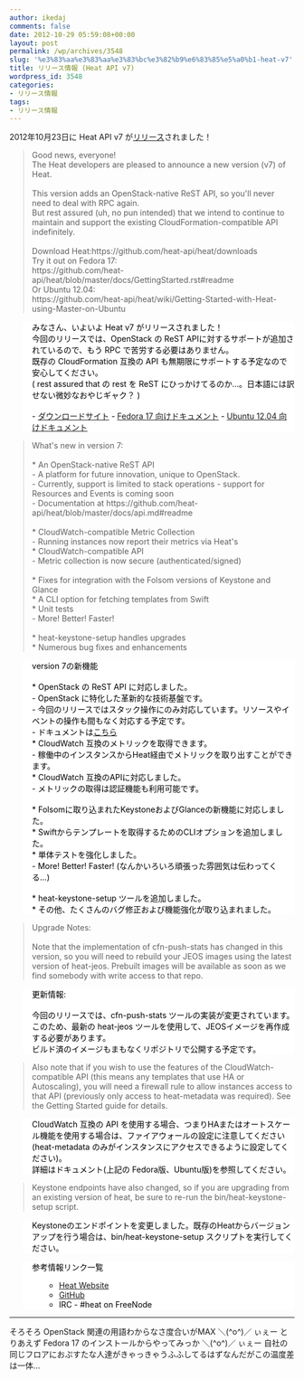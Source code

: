 ```yaml
---
author: ikedaj
comments: false
date: 2012-10-29 05:59:08+00:00
layout: post
permalink: /wp/archives/3548
slug: '%e3%83%aa%e3%83%aa%e3%83%bc%e3%82%b9%e6%83%85%e5%a0%b1-heat-v7'
title: リリース情報 (Heat API v7)
wordpress_id: 3548
categories:
- リリース情報
tags:
- リリース情報
---
```


2012年10月23日に Heat API v7 が[リリース](http://lists.heat-api.org/pipermail/discuss/2012-October/000202.html)されました！



<blockquote>
Good news, everyone!<br>
The Heat developers are pleased to announce a new version (v7) of Heat.<br>
<br>
This version adds an OpenStack-native ReST API, so you'll never need to deal with RPC again. <br>
But rest assured (uh, no pun intended) that we intend to continue to maintain and support the existing CloudFormation-compatible API indefinitely.<br>
<br>
Download Heat:https://github.com/heat-api/heat/downloads<br>
Try it out on Fedora 17:<br>
https://github.com/heat-api/heat/blob/master/docs/GettingStarted.rst#readme<br>
Or Ubuntu 12.04:<br>
https://github.com/heat-api/heat/wiki/Getting-Started-with-Heat-using-Master-on-Ubuntu<br>
</blockquote>




<blockquote style="background-color:white;border-color:white;color:black;">
みなさん、いよいよ Heat v7 がリリースされました！<br>
今回のリリースでは、OpenStack の ReST APIに対するサポートが追加されているので、もう RPC で苦労する必要はありません。<br>
既存の CloudFormation 互換の API も無期限にサポートする予定なので安心してください。<br>
( rest assured that の rest を ReST にひっかけてるのか…。日本語には訳せない微妙なおやじギャク？ )<br>
<br>
- <a href="https://github.com/heat-api/heat/downloads" target="_blank">ダウンロードサイト</a>
- <a href="https://github.com/heat-api/heat/blob/master/docs/GettingStarted.rst#readme" target="_blank">Fedora 17 向けドキュメント</a>
- <a href="https://github.com/heat-api/heat/wiki/Getting-Started-with-Heat-using-Master-on-Ubuntu" target="_blank">Ubuntu 12.04 向けドキュメント</a>
</blockquote>





<blockquote>
What's new in version 7:<br>
<br>
* An OpenStack-native ReST API<br>
- A platform for future innovation, unique to OpenStack.<br>
- Currently, support is limited to stack operations - support for Resources and Events is coming soon<br>
- Documentation at https://github.com/heat-api/heat/blob/master/docs/api.md#readme<br>
<br>
* CloudWatch-compatible Metric Collection<br>
- Running instances now report their metrics via Heat's <br>
* CloudWatch-compatible API<br>
- Metric collection is now secure (authenticated/signed)<br>
<br>
* Fixes for integration with the Folsom versions of Keystone and Glance<br>
* A CLI option for fetching templates from Swift<br>
* Unit tests<br>
- More! Better! Faster!<br>
<br>
* heat-keystone-setup handles upgrades<br>
* Numerous bug fixes and enhancements<br>
</blockquote>




<blockquote style="background-color:white;border-color:white;color:black;">
version 7の新機能<br>
<br>
* OpenStack の ReST API に対応しました。<br>
- OpenStack に特化した革新的な技術基盤です。<br>
- 今回のリリースではスタック操作にのみ対応しています。リソースやイベントの操作も間もなく対応する予定です。<br>
- ドキュメントは<a href="https://github.com/heat-api/heat/blob/master/docs/api.md#readme" target="_blank">こちら</a>
<br>
* CloudWatch 互換のメトリックを取得できます。<br>
- 稼働中のインスタンスからHeat経由でメトリックを取り出すことができます。<br>
* CloudWatch 互換のAPIに対応しました。<br>
- メトリックの取得は認証機能も利用可能です。<br>
<br>
* Folsomに取り込まれたKeystoneおよびGlanceの新機能に対応しました。<br>
* Swiftからテンプレートを取得するためのCLIオプションを追加しました。<br>
* 単体テストを強化しました。<br>
- More! Better! Faster! (なんかいろいろ頑張った雰囲気は伝わってくる…)<br>
<br>
* heat-keystone-setup ツールを追加しました。<br>
* その他、たくさんのバグ修正および機能強化が取り込まれました。<br>
</blockquote>





<blockquote>
Upgrade Notes:<br>
<br>
Note that the implementation of cfn-push-stats has changed in this version, so you will need to rebuild your JEOS images using the latest <br>
version of heat-jeos. Prebuilt images will be available as soon as we find somebody with write access to that repo.<br>
</blockquote>




<blockquote style="background-color:white;border-color:white;color:black;">
更新情報:<br>
<br>
今回のリリースでは、cfn-push-stats ツールの実装が変更されています。<br>
このため、最新の heat-jeos ツールを使用して、JEOSイメージを再作成する必要があります。<br>
ビルド済のイメージもまもなくリポジトリで公開する予定です。<br>
</blockquote>




<blockquote>
Also note that if you wish to use the features of the CloudWatch-compatible API (this means any templates that use HA or Autoscaling), you will need a firewall rule to allow instances access to that API (previously only access to heat-metadata was required). See the Getting Started guide for details.<br>
</blockquote>




<blockquote style="background-color:white;border-color:white;color:black;">
CloudWatch 互換の API を使用する場合、つまりHAまたはオートスケール機能を使用する場合は、ファイアウォールの設定に注意してください(heat-metadata のみがインスタンスにアクセスできるように設定してください)。<br>
詳細はドキュメント(上記の Fedora版、Ubuntu版)を参照してください。<br>
</blockquote>




<blockquote>
Keystone endpoints have also changed, so if you are upgrading from an existing version of heat, be sure to re-run the bin/heat-keystone-setup script.<br>
</blockquote>




<blockquote style="background-color:white;border-color:white;color:black;">
Keystoneのエンドポイントを変更しました。既存のHeatからバージョンアップを行う場合は、bin/heat-keystone-setup スクリプトを実行してください。<br>
</blockquote>




<blockquote style="background-color:white;border-color:white;color:black;">
参考情報リンク一覧<br>
<ul>
     <ul>
	<li><a href="http://heat-api.org/" target="_blank">Heat Website</a>
	</li>
	<li><a href="https://github.com/heat-api/heat#readme" target="_blank">GitHub</a>
	</li>
	<li>IRC - #heat on FreeNode<br>
	</li>
     </ul>
</ul>
</blockquote>


  

  



* * *


そろそろ OpenStack 関連の用語わからなさ度合いがMAX  ＼(^o^)／ ぃぇー
とりあえず Fedora 17 のインストールからやってみっか ＼(^o^)／ ぃぇー
自社の同じフロアにおぷすたな人達がきゃっきゃうふふしてるはずなんだがこの温度差は一体…
